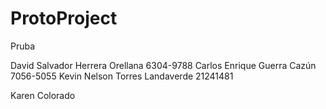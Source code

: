 # ProtoProject
Pruba 

David Salvador Herrera Orellana
6304-9788
Carlos Enrique Guerra Cazún 7056-5055
Kevin Nelson Torres Landaverde
21241481

Karen Colorado
